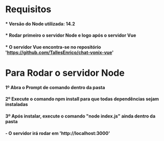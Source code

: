 # Requisitos
#### * Versão do Node utilizada: 14.2 
#### * Rodar primeiro o servidor Node e logo após o servidor Vue
#### * O servidor Vue encontra-se no repositório 'https://github.com/TallesEnrico/chat-vonix-vue'


# Para Rodar o servidor Node
#### 1º Abra o Prompt de comando dentro da pasta
#### 2º Execute o comando npm install para que todas dependências sejam instaladas
#### 3º Após instalar, execute o comando "node index.js" ainda dentro da pasta
#### - O servidor irá rodar em 'http://localhost:3000'
